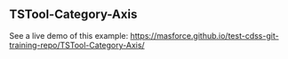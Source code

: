 ## TSTool-Category-Axis

See a live demo of this example:
https://masforce.github.io/test-cdss-git-training-repo/TSTool-Category-Axis/

